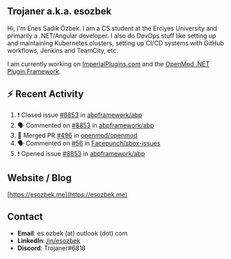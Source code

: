 ##  Trojaner a.k.a. esozbek
Hi, I'm Enes Sadık Özbek. I am a CS student at the Erciyes University and primarily a .NET/Angular developer. I also do DevOps stuff like setting up and maintaining Kubernetes clusters, setting up CI/CD systems with GitHub workflows, Jenkins and TeamCity, etc.

I am currently working on [ImperialPlugins.com](https://imperialplugins.com) and the [OpenMod .NET Plugin Framework](https://github.com/openmod/openmod). 

## :zap: Recent Activity

<!--START_SECTION:activity-->
1. ❗️ Closed issue [#8853](https://github.com/abpframework/abp/issues/8853) in [abpframework/abp](https://github.com/abpframework/abp)
2. 🗣 Commented on [#8853](https://github.com/abpframework/abp/issues/8853) in [abpframework/abp](https://github.com/abpframework/abp)
3. 🎉 Merged PR [#496](https://github.com/openmod/openmod/pull/496) in [openmod/openmod](https://github.com/openmod/openmod)
4. 🗣 Commented on [#56](https://github.com/Facepunch/sbox-issues/issues/56) in [Facepunch/sbox-issues](https://github.com/Facepunch/sbox-issues)
5. ❗️ Opened issue [#8853](https://github.com/abpframework/abp/issues/8853) in [abpframework/abp](https://github.com/abpframework/abp)
<!--END_SECTION:activity-->

## Website / Blog
[https://esozbek.me](https://esozbek.me)

## Contact
- **Email**: es.ozbek (at) outlook (dot) com
- **LinkedIn**: [/in/esozbek](https://linkedin.com/in/esozbek)
- **Discord**: Trojaner#6818
